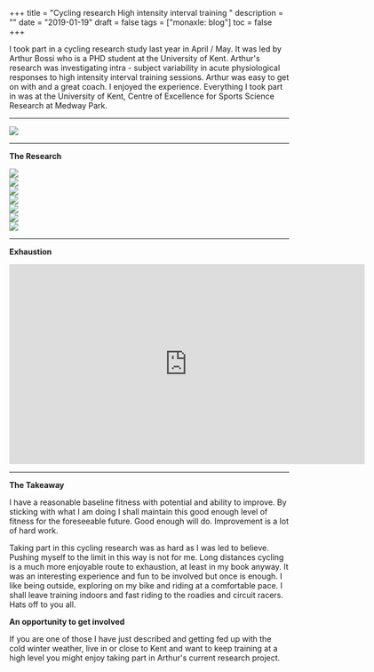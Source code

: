 +++
title = "Cycling research  High intensity interval training "
description = ""
date = "2019-01-19"
draft = false
tags = ["monaxle: blog"]
toc = false
+++

I took part in a cycling research study last year in April / May. It was led by Arthur Bossi who is a PHD student at the University of Kent. Arthur's research was investigating intra - subject variability in acute physiological responses to high intensity interval training sessions. Arthur was easy to get on with and a great coach. I enjoyed the experience. Everything I took part in was at the University of Kent, Centre of Excellence for Sports Science Research at Medway Park.

---
<img style="display:block;margin:auto" src="https://i.ibb.co/wF6xZ2fL/Screenshot-from-2025-03-20-08-02-40.png">

---

**The Research**

<img style="display:block;margin:auto" src="https://i.ibb.co/5WYYTMMS/Screenshot-from-2025-02-01-21-51-17.png">
<img style="display:block;margin:auto" src="https://i.ibb.co/KxtpqN6D/Screenshot-from-2025-02-01-21-52-34.png">
<img style="display:block;margin:auto" src="https://i.ibb.co/N2rpPWjN/Screenshot-from-2025-02-01-21-53-12.png">
<img style="display:block;margin:auto" src="https://i.ibb.co/TB5Ph1sc/Screenshot-from-2025-02-01-21-53-37.png">
<img style="display:block;margin:auto" src="https://i.ibb.co/QFYpbP0G/Screenshot-from-2025-02-01-21-54-03.png">
<img style="display:block;margin:auto" src="https://i.ibb.co/m5LrSpDm/Screenshot-from-2025-02-01-21-54-36.png">
<img style="display:block;margin:auto" src="https://i.ibb.co/ycWwbktS/Screenshot-from-2025-02-01-21-55-15.png">

---

**Exhaustion**

<iframe title="vimeo-player" src="https://player.vimeo.com/video/1052651410?h=0762d5a681" width="640" height="360" frameborder="0" allowfullscreen style="display: block; margin: 0 auto;"></iframe>

---

**The Takeaway**

I have a reasonable baseline fitness with potential and ability to improve. By sticking with what I am doing I shall maintain this good enough level of fitness for the foreseeable future. Good enough will do. Improvement is a lot of hard work. 

Taking part in this cycling research was as hard as I was led to believe. Pushing myself to the limit in this way is not for me. Long distances cycling is a much more enjoyable route to exhaustion, at least in my book anyway. It was an interesting experience and fun to be involved but once is enough. I like being outside, exploring on my bike and riding at a comfortable pace. I shall leave training indoors and fast riding to the roadies and circuit racers. Hats off to you all. 

**An opportunity to get involved**

If you are one of those I have just described and getting fed up with the cold winter weather, live in or close to Kent and want to keep training at a high level you might enjoy taking part in Arthur's current research project.